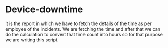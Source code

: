 # Device-downtime  

it is the report in which we have to fetch the details of the time as per employee of the incidents.
We are fetching the time and after that we can do the calculation to convert that time count into hours so for that purpose we are writing this script.
 
 
